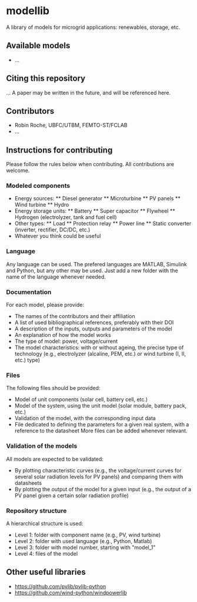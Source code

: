 # modellib
A library of models for microgrid applications: renewables, storage, etc.

## Available models
* ...

## Citing this repository
...
A paper may be written in the future, and will be referenced here.

## Contributors
* Robin Roche, UBFC/UTBM, FEMTO-ST/FCLAB
* ...

## Instructions for contributing
Please follow the rules below when contributing. All contributions are welcome.

### Modeled components
* Energy sources:
** Diesel generator
** Microturbine
** PV panels
** Wind turbine
** Hydro
* Energy storage units:
** Battery
** Super capacitor
** Flywheel
** Hydrogen (electrolyzer, tank and fuel cell)
* Other types:
** Load
** Protection relay
** Power line
** Static converter (inverter, rectifier, DC/DC, etc.)
* Whatever you think could be useful

### Language
Any language can be used. The prefered languages are MATLAB, Simulink and Python, but any other may be used. Just add a new folder with the name of the language whenever needed.

### Documentation
For each model, please provide:
* The names of the contributors and their affiliation
* A list of used bibliographical references, preferably with their DOI
* A description of the inputs, outputs and parameters of the model
* An explanation of how the model works
* The type of model: power, voltage/current
* The model characteristics: with or without ageing, the precise type of technology (e.g., electrolyzer (alcaline, PEM, etc.) or wind turbine (I, II, etc.) type)

### Files
The following files should be provided:
* Model of unit components (solar cell, battery cell, etc.)
* Model of the system, using the unit model (solar module, battery pack, etc.)
* Validation of the model, with the corresponding input data
* File dedicated to defining the parameters for a given real system, with a reference to the datasheet
More files can be added whenever relevant.

###  Validation of the models
All models are expected to be validated:
* By plotting characteristic curves (e.g., the voltage/current curves for several solar radiation levels for PV panels) and comparing them with datasheets
* By plotting the output of the model for a given input (e.g., the output of a PV panel given a certain solar radiation profile)

### Repository structure
A hierarchical structure is used:
* Level 1: folder with component name (e.g., PV, wind turbine)
* Level 2: folder with used language (e.g., Python, Matlab)
* Level 3: folder with model number, starting with "model_1"
* Level 4: files of the model

## Other useful libraries
* https://github.com/pvlib/pvlib-python
* https://github.com/wind-python/windpowerlib
